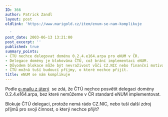 ```yaml
---
ID: 366
author: Patrick Zandl
layout: post
oldlink: 'https://www.marigold.cz/item/enum-se-nam-komplikuje

  '
post_date: 2003-06-13 13:21:00
post_excerpt: ''
published: true
summary_points:
- ČTÚ nechce delegovat doménu 0.2.4.e164.arpa pro eNUM v ČR.
- Delegace domény je blokována ČTÚ, což brání implementaci eNUM.
- Důvodem blokace může být nevraživost vůči CZ.NIC nebo finanční motivace.
- ČTÚ možná tuší budoucí příjmy, o které nechce přijít.
title: eNUM se nám komplikuje
---
```


<p>
Podle <A href="http://www.ripe.net/ripencc/mail-archives/enum-request/2003/msg00034.html">e-mailu z úterý</A>&#160; se zdá, že ČTÚ nechce posvětit delegaci domény 0.2.4.e164.arpa, bez které nemůžeme v ČR standard eNUM implementovat.</p>

<p>
Blokuje ČTÚ delegaci, protože nemá rádo CZ.NIC,&#160;nebo tuší další zdroj příjmů pro svojí činnost, o který nechce přijít?</p>